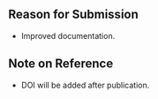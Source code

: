 ## Reason for Submission

- Improved documentation.

## Note on Reference

- DOI will be added after publication.